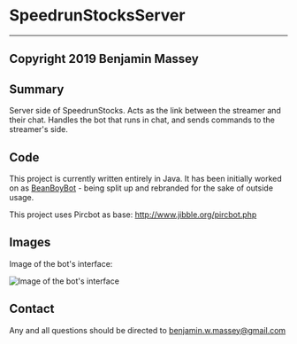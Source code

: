 # SpeedrunStocksServer

-------------------------------------------------
Copyright 2019 Benjamin Massey
-------------------------------------------------

## Summary

Server side of SpeedrunStocks. Acts as the link between the streamer and their chat.
Handles the bot that runs in chat, and sends commands to the streamer's side.

## Code

This project is currently written entirely in Java.
It has been initially worked on as [BeanBoyBot](https://www.github.com/BenjaminMassey/BeanBoyBot/) - being split up and rebranded for the sake of outside usage.

This project uses Pircbot as base:
http://www.jibble.org/pircbot.php

## Images

Image of the bot's interface:

![Image of the bot's interface]()

## Contact

Any and all questions should be directed to benjamin.w.massey@gmail.com